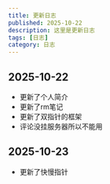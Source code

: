 ```yaml
---
title: 更新日志
published: 2025-10-22
description: 这里是更新日志
tags: [日志]
category: 日志
---
```

## 2025-10-22
- 更新了个人简介
- 更新了rm笔记
- 更新了双指针的框架
- 评论没挂服务器所以不能用
## 2025-10-23
- 更新了快慢指针
